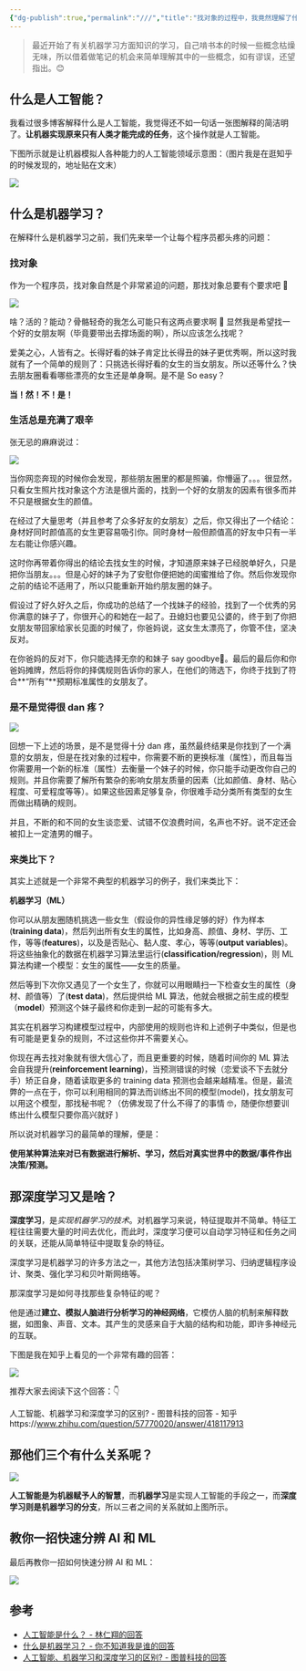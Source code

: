 ```yaml
---
{"dg-publish":true,"permalink":"///","title":"找对象的过程中，我竟然理解了什么是机器学习！","tags":["机器学习"]}
---
```




> 最近开始了有关机器学习方面知识的学习，自己啃书本的时候一些概念枯燥无味，所以借着做笔记的机会来简单理解其中的一些概念，如有谬误，还望指出。😊

## 什么是人工智能？

我看过很多博客解释什么是人工智能，我觉得还不如一句话一张图解释的简洁明了。**让机器实现原来只有人类才能完成的任务**，这个操作就是人工智能。

下图所示就是让机器模拟人各种能力的人工智能领域示意图：（图片我是在逛知乎的时候发现的，地址贴在文末）

![](https://cdn.ytools.xyz/uPic/Vgm1541240-20230114163722054.jpeg)

<!-- more -->

## 什么是机器学习？

在解释什么是机器学习之前，我们先来举一个让每个程序员都头疼的问题：

### 找对象

作为一个程序员，找对象自然是个非常紧迫的问题，那找对象总要有个要求吧 🤔

![](https://cdn.ytools.xyz/uPic/9V6vn41240-20230114163725358.jpeg)

啥？活的？能动？骨骼轻奇的我怎么可能只有这两点要求啊 🙊 显然我是希望找一个好的女朋友啊（毕竟要带出去撑场面的啊），所以应该怎么找呢？

爱美之心，人皆有之。长得好看的妹子肯定比长得丑的妹子更优秀啊，所以这时我就有了一个简单的规则了：只挑选长得好看的女生的当女朋友。所以还等什么？快去朋友圈看看哪些漂亮的女生还是单身啊。是不是 So easy？

**当！然！不！是！**

### 生活总是充满了艰辛

张无忌的麻麻说过：

![](https://cdn.ytools.xyz/uPic/I9GiPh1240-20230114163728581.jpeg)

当你网恋奔现的时候你会发现，那些朋友圈里的都是照骗，你懵逼了。。。很显然，只看女生照片找对象这个方法是很片面的，找到一个好的女朋友的因素有很多而并不只是根据女生的颜值。

在经过了大量思考（并且参考了众多好友的女朋友）之后，你又得出了一个结论：身材好同时颜值高的女生更容易吸引你。同时身材一般但颜值高的好友中只有一半左右能让你感兴趣。

这时你再带着你得出的结论去找女生的时候，才知道原来妹子已经脱单好久，只是把你当朋友。。。但是心好的妹子为了安慰你便把她的闺蜜推给了你。然后你发现你之前的结论不适用了，所以只能重新开始约朋友圈的妹子。

假设过了好久好久之后，你成功的总结了一个找妹子的经验，找到了一个优秀的另你满意的妹子了，你很开心的和她在一起了。丑媳妇也要见公婆的，终于到了你把女朋友带回家给家长见面的时候了，你爸妈说，这女生太漂亮了，你管不住，坚决反对。

在你爸妈的反对下，你只能选择无奈的和妹子 say goodbye👋。最后的最后你和你爸妈摊牌，然后将你的择偶规则告诉你的家人，在他们的筛选下，你终于找到了符合**“所有”**预期标准属性的女朋友了。

### 是不是觉得很 dan 疼？

![](https://cdn.ytools.xyz/uPic/YAHobQ1240-20230114163731286.jpeg)

回想一下上述的场景，是不是觉得十分 dan 疼，虽然最终结果是你找到了一个满意的女朋友，但是在找对象的过程中，你需要不断的更换标准（属性），而且每当你需要用一个新的标准（属性）去衡量一个妹子的时候，你只能手动更改你自己的规则。并且你需要了解所有繁杂的影响女朋友质量的因素（比如颜值、身材、贴心程度、可爱程度等等）。如果这些因素足够复杂，你很难手动分类所有类型的女生而做出精确的规则。

并且，不断的和不同的女生谈恋爱、试错不仅浪费时间，名声也不好。说不定还会被扣上一定渣男的帽子。

### 来类比下？

其实上述就是一个非常不典型的机器学习的例子，我们来类比下：

**机器学习（ML）**

你可以从朋友圈随机挑选一些女生（假设你的异性缘足够的好）作为样本(**training data**)，然后列出所有女生的属性，比如身高、颜值、身材、学历、工作，等等(**features**)，以及是否贴心、黏人度、孝心，等等(**output variables**)。将这些抽象化的数据在机器学习算法里运行(**classification/regression**)，则 ML 算法构建一个模型：女生的属性——女生的质量。

然后等到下次你又遇见了一个女生了，你就可以用眼睛扫一下检查女生的属性（身材、颜值等）了(**test data**)，然后提供给 ML 算法，他就会根据之前生成的模型（**model**）预测这个妹子最终和你走到一起的可能有多大。

其实在机器学习构建模型过程中，内部使用的规则也许和上述例子中类似，但是也有可能是更复杂的规则，不过这些你并不需要关心。

你现在再去找对象就有很大信心了，而且更重要的时候，随着时间你的 ML 算法会自我提升(**reinforcement learning**)，当预测错误的时候（恋爱谈不下去就分手）矫正自身，随着读取更多的 training data 预测也会越来越精准。但是，最流弊的一点在于，你可以利用相同的算法而训练出不同的模型(model)，找女朋友可以用这个模型，那找秘书呢？（仿佛发现了什么不得了的事情 🤓，随便你想要训练出什么模型只要你高兴就好 )

所以说对机器学习的最简单的理解，便是：

**使用某种算法来对已有数据进行解析、学习，然后对真实世界中的数据/事件作出决策/预测。**

## 那深度学习又是啥？

**深度学习**，是*实现机器学习的技术*。对机器学习来说，特征提取并不简单。特征工程往往需要大量的时间去优化，而此时，深度学习便可以自动学习特征和任务之间的关联，还能从简单特征中提取复杂的特征。

深度学习是机器学习的许多方法之一，其他方法包括决策树学习、归纳逻辑程序设计、聚类、强化学习和贝叶斯网络等。

那深度学习是如何寻找那些复杂特征的呢？

他是通过**建立、模拟人脑进行分析学习的神经网络**，它模仿人脑的机制来解释数据，如图象、声音、文本。其产生的灵感来自于大脑的结构和功能，即许多神经元的互联。

下图是我在知乎上看见的一个非常有趣的回答：

![](https://cdn.ytools.xyz/uPic/lgtPcC1240-20230114163735824.jpeg)

推荐大家去阅读下这个回答：👇

人工智能、机器学习和深度学习的区别? - 图普科技的回答 - 知乎https://www.zhihu.com/question/57770020/answer/418117913

## 那他们三个有什么关系呢？

![](https://cdn.ytools.xyz/uPic/R6RFSk1240-20230114163743972.jpeg)

**人工智能是为机器赋予人的智慧**，而**机器学习**是实现人工智能的手段之一，而**深度学习则是机器学习的分支**，所以三者之间的关系就如上图所示。

## 教你一招快速分辨 AI 和 ML

最后再教你一招如何快速分辨 AI 和 ML：

![](https://cdn.ytools.xyz/uPic/ehyuaH1240-20230114163747389.jpeg)

## 参考

- [人工智能是什么？ - 林仁翔的回答](https://www.zhihu.com/question/20229908/answer/73521529)
- [什么是机器学习？ - 你不知道我是谁的回答](https://www.zhihu.com/question/33892253/answer/124327784)
- [人工智能、机器学习和深度学习的区别? - 图普科技的回答](https://www.zhihu.com/question/57770020/answer/418117913)
